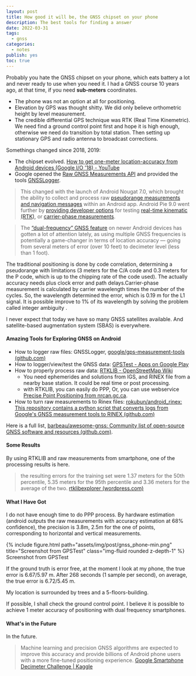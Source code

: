 ```yaml
---
layout: post
title: How good it will be, the GNSS chipset on your phone
description: The best tools for finding a answer
date: 2022-03-31
tags:
  - gnss
categories:
  - notes
publish: yes
toc: true
---
```



Probably you hate the GNSS chipset on your phone, which eats battery a lot and never ready to use when you need it. I had a GNSS course 10 years ago, at that time, if you need **sub-meters** coordinates.

- The phone was not an option at all for positioning.
- Elevation by GPS was thought shitty. We did only believe orthometric height by level measurement.
- The credible differential GPS technique was RTK (Real Time Kinemetric). We need find a ground control point first and hope it is high enough, otherwise we need do transition by total station. Then setting up stationary GPS and radio antenna to broadcast corrections.

Somethings changed since 2018, 2019:

- The chipset evolved. [How to get one-meter location-accuracy from Android devices (Google I/O '18) - YouTube](https://www.youtube.com/watch?v=vywGgSrGODU)
- Google opened the [Raw GNSS Measurements API](https://developer.android.com/guide/topics/sensors/gnss#analyze) and provided the tools [GNSSLogger](https://play.google.com/store/apps/details?id=com.google.android.apps.location.gps.gnsslogger&hl=zh&gl=US).

> This changed with the launch of Android Nougat 7.0, which brought the ability to collect and process raw [pseudorange measurements and navigation messages](https://developer.android.com/guide/topics/sensors/gnss.html) within an Android app. Android Pie 9.0 went further by [providing developer options](https://youtu.be/vywGgSrGODU?t=1898) for testing [real-time kinematic (RTK)](https://en.wikipedia.org/wiki/Real-time_kinematic), or [carrier-phase measurements](http://insidegnss.com/auto/julaug10-solutions.pdf).

> The [“dual-frequency” GNSS feature](https://medium.com/@sjbarbeau/dual-frequency-gnss-on-android-devices-152b8826e1c) on newer Android devices has gotten a lot of attention lately, as using multiple GNSS frequencies is potentially a game-changer in terms of location accuracy — going from several meters of error (over 10 feet) to decimeter level (less than 1 foot).

The traditional positioning is done by code correlation, determining a pseudorange with limitations (3 meters for the C/A code and 0.3 meters for the P code, which is up to the chipping rate of the code used). The actually accuracy needs plus clock error and path delays.Carrier-phase measurement is calculated by carrier wavelength times the number of the cycles. So, the wavelength determined the error, which is 0.19 m for the L1 signal. It is possible improve to 1% of its wavelength by solving the problem called integer ambiguity .

I never expect that today we have so many GNSS satellites available. And satellite-based augmentation system (SBAS) is everywhere.



#### Amazing Tools for Exploring GNSS on Android

- How to logger raw files: GNSSLogger, [google/gps-measurement-tools (github.com)](https://github.com/google/gps-measurement-tools)
- How to logger/view/test the GNSS data: [GPSTest - Apps on Google Play](https://play.google.com/store/apps/details?id=com.android.gpstest)
- How to properly process raw data: [RTKLIB - OpenStreetMap Wiki](https://wiki.openstreetmap.org/wiki/RTKLIB)
  - You need ephemerides and solutions from IGS, and RINEX file from a nearby base station. It could be real time or post processing.
  - with RTKLIB, you can easily do PPP, Or,  you can use webservice [Precise Point Positioning from nrcan.gc.ca](https://webapp.geod.nrcan.gc.ca/geod/tools-outils/ppp.php).
- How to turn raw measurements to Rinex files: [rokubun/android_rinex: This repository contains a python script that converts logs from Google's GNSS measurement tools to RINEX (github.com)](https://github.com/rokubun/android_rinex)

Here is a full list, [barbeau/awesome-gnss: Community list of open-source GNSS software and resources (github.com)](https://github.com/barbeau/awesome-gnss).



#### Some Results

By using RTKLIB and raw measurements from smartphone, one of the processing results is here.

>  the resulting errors for the training set were 1.37 meters for the 50th percentile, 5.35 meters for the 95th percentile and 3.36 meters for the average of the two. [rtklibexplorer (wordpress.com)](https://rtklibexplorer.wordpress.com/2022/01/10/google-smartphone-decimeter-challenge/)



#### What I Have Got

I do not have enough time to do PPP process. By hardware estimation (android outputs the raw measurements with accuracy estimation at 68% confidence), the precision is 3.8m, 2.5m for the one of points, corresponding to horizontal and vertical measurements.


<div class="row">
    <div class="col-sm mt-3 mt-md-0">
        {% include figure.html path="assets/img/post/gnss_phone-min.png" title="Screenshot from GPSTest" class="img-fluid rounded z-depth-1" %}
    </div>
</div>
<div class="caption">
    Screenshot from GPSTest
</div>


If the ground truth is error free, at the moment I look at my phone, the true error is 6.67/5.97 m. After 268 seconds (1 sample per second), on average, the true error is 6.72/5.45 m.

My location is surrounded by trees and a 5-floors-building.

If possible, I shall check the ground control point. I believe it is possible to achieve 1 meter accuracy of positioning with dual frequency smartphones.



#### What's in the Future

In the future.

> Machine learning and precision GNSS algorithms are expected to improve this accuracy and provide billions of Android phone users with a more fine-tuned positioning experience.
> [Google Smartphone Decimeter Challenge | Kaggle](https://www.kaggle.com/competitions/google-smartphone-decimeter-challenge/overview/description)


